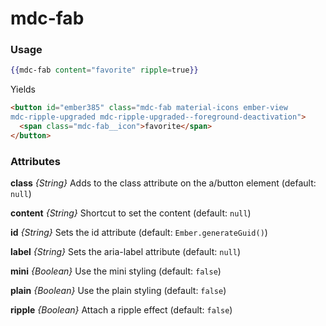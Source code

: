 # mdc-fab

### Usage

```hbs
{{mdc-fab content="favorite" ripple=true}}
```

Yields

```html
<button id="ember385" class="mdc-fab material-icons ember-view
mdc-ripple-upgraded mdc-ripple-upgraded--foreground-deactivation">
  <span class="mdc-fab__icon">favorite</span>
</button>
```

### Attributes

**class** *{String}* Adds to the class attribute on the a/button element (default: `null`)

**content** *{String}* Shortcut to set the content (default: `null`)

**id** *{String}* Sets the id attribute (default: `Ember.generateGuid()`)

**label** *{String}* Sets the aria-label attribute (default: `null`)

**mini** *{Boolean}* Use the mini styling (default: `false`)

**plain** *{Boolean}* Use the plain styling (default: `false`)

**ripple** *{Boolean}* Attach a ripple effect (default: `false`)
